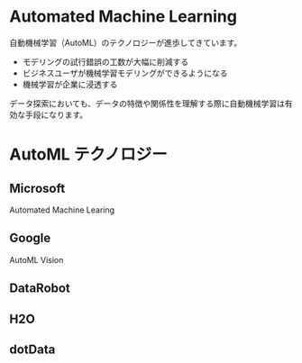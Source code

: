# Automated Machine Learning

自動機械学習（AutoML）のテクノロジーが進歩してきています。
- モデリングの試行錯誤の工数が大幅に削減する
- ビジネスユーザが機械学習モデリングができるようになる
- 機械学習が企業に浸透する

データ探索においても、データの特徴や関係性を理解する際に自動機械学習は有効な手段になります。

# AutoML テクノロジー
## Microsoft
Automated Machine Learing

## Google
AutoML Vision

## DataRobot

## H2O

## dotData